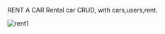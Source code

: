 RENT A CAR
Rental car CRUD, with cars,users,rent.





![rent1](https://user-images.githubusercontent.com/106626992/221711451-cb051055-a2b6-40f8-ab68-3213ce7dac28.png)
